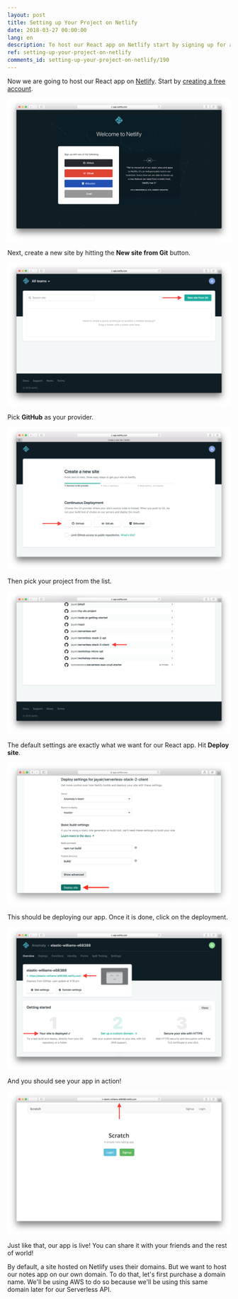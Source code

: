 ```yaml
---
layout: post
title: Setting up Your Project on Netlify
date: 2018-03-27 00:00:00
lang: en
description: To host our React app on Netlify start by signing up for a free account and adding your Git repository.
ref: setting-up-your-project-on-netlify
comments_id: setting-up-your-project-on-netlify/190
---
```


Now we are going to host our React app on [Netlify](https://www.netlify.com). Start by [creating a free account](https://app.netlify.com/signup).

![Signup for Netlify screenshot](/assets/part2/signup-for-netlify.png)

Next, create a new site by hitting the **New site from Git** button.

![Hit new site from git button screenshot](/assets/part2/hit-new-site-from-git-button.png)

Pick **GitHub** as your provider.

![Select GitHub as provider screenshot](/assets/part2/select-github-as-provider.png)

Then pick your project from the list.

![Select GitHub repo from list screenshot](/assets/part2/select-github-repo-from-list.png)

The default settings are exactly what we want for our React app. Hit **Deploy site**.

![Hit Deploy site screenshot](/assets/part2/hit-deploy-site.png)

This should be deploying our app. Once it is done, click on the deployment.

![View deployed site screenshot](/assets/part2/view-deployed-site.png)

And you should see your app in action!

![Netlify deployed notes app screenshot](/assets/part2/netlify-deployed-notes-app.png)

Just like that, our app is live! You can share it with your friends and the rest of world!

By default, a site hosted on Netlify uses their domains. But we want to host our notes app on our own domain. To do that, let's first purchase a domain name. We'll be using AWS to do so because we'll be using this same domain later for our Serverless API.
